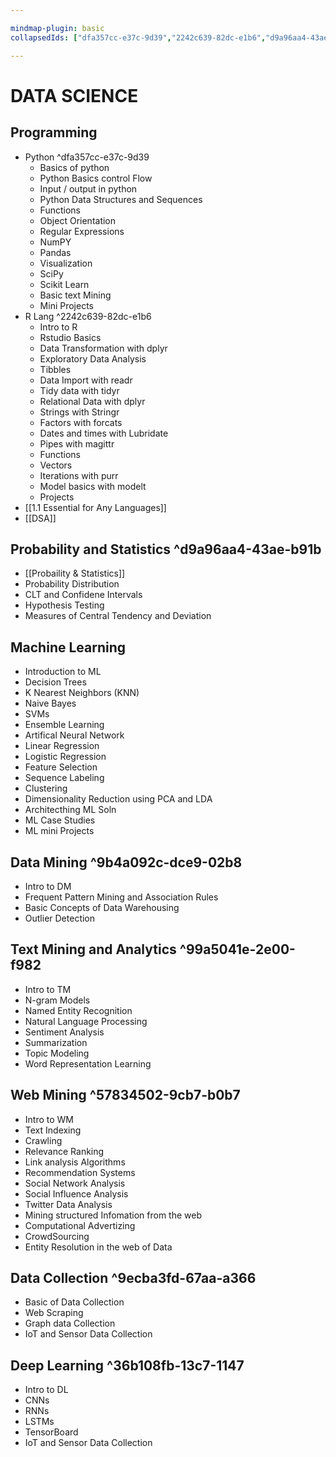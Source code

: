 ```yaml
---

mindmap-plugin: basic
collapsedIds: ["dfa357cc-e37c-9d39","2242c639-82dc-e1b6","d9a96aa4-43ae-b91b","9b4a092c-dce9-02b8","99a5041e-2e00-f982","57834502-9cb7-b0b7","9ecba3fd-67aa-a366","36b108fb-13c7-1147"]

---
```


# DATA SCIENCE

## Programming
- Python ^dfa357cc-e37c-9d39
   - Basics of python
   - Python Basics control Flow
   - Input / output in python
   - Python Data Structures and Sequences
   - Functions
   - Object Orientation
   - Regular Expressions
   - NumPY
   - Pandas
   - Visualization
   - SciPy
   - Scikit Learn
   - Basic text Mining
   - Mini Projects
- R Lang ^2242c639-82dc-e1b6
   - Intro to R
   - Rstudio Basics
   - Data Transformation with dplyr
   - Exploratory Data Analysis
   - Tibbles
   - Data Import with readr
   - Tidy data with tidyr
   - Relational Data with dplyr
   - Strings with Stringr
   - Factors with forcats
   - Dates and times with Lubridate
   - Pipes with magittr
   - Functions
   - Vectors
   - Iterations with purr
   - Model basics with modelt
   - Projects
- [[1.1 Essential for Any Languages]]
- [[DSA]]

## Probability and Statistics ^d9a96aa4-43ae-b91b
- [[Probaility & Statistics]]
- Probability Distribution
- CLT and Confidene Intervals
- Hypothesis Testing
- Measures of Central Tendency and Deviation

## Machine Learning
- Introduction to ML
- Decision Trees
- K Nearest Neighbors (KNN)
- Naive Bayes
- SVMs
- Ensemble Learning
- Artifical Neural Network
- Linear Regression
- Logistic Regression
- Feature Selection
- Sequence Labeling
- Clustering
- Dimensionality Reduction using PCA and LDA
- Architecthing ML Soln
- ML Case Studies
- ML mini Projects

## Data Mining ^9b4a092c-dce9-02b8
- Intro to DM
- Frequent Pattern Mining and Association Rules
- Basic Concepts of Data Warehousing
- Outlier Detection

## Text Mining and Analytics ^99a5041e-2e00-f982
- Intro to TM
- N-gram Models
- Named Entity Recognition
- Natural Language Processing
- Sentiment Analysis
- Summarization
- Topic Modeling
- Word Representation Learning

## Web Mining ^57834502-9cb7-b0b7
- Intro to WM
- Text Indexing
- Crawling
- Relevance Ranking
- Link analysis Algorithms
- Recommendation Systems
- Social Network Analysis
- Social Influence Analysis
- Twitter Data Analysis
- Mining structured Infomation from the web
- Computational Advertizing
- CrowdSourcing
- Entity Resolution in the web of Data

## Data Collection ^9ecba3fd-67aa-a366
- Basic of Data Collection
- Web Scraping
- Graph data Collection
- IoT and Sensor Data Collection

## Deep Learning ^36b108fb-13c7-1147
- Intro to DL
- CNNs
- RNNs
- LSTMs
- TensorBoard
- IoT and Sensor Data Collection